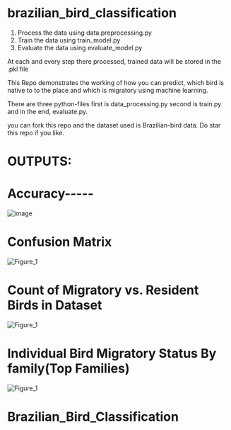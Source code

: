 # brazilian_bird_classification
1. Process the data using data.preprocessing.py
2. Train the data using train_model.py
3. Evaluate the data using evaluate_model.py

At each and every step there processed, trained data will be stored in the .pkl file

 This Repo demonstrates the working of how you can predict, which bird is native to to the place and which is migratory using machine learning.

There are three python-files first is data_processing.py second is train.py and in the end, evaluate.py.

you can fork this repo and the dataset used is Brazilian-bird data.
Do star this repo if you like.

# OUTPUTS:

# Accuracy-----

![image](https://github.com/EricKart/brazilian_bird_classification/assets/75946757/16e40c91-dcf2-4c19-b395-3b9af8159d55)


# Confusion Matrix
![Figure_1](https://github.com/EricKart/brazilian_bird_classification/assets/75946757/7809e8ff-32f7-4800-a251-cc2f52410e30)

# Count of Migratory vs. Resident Birds in Dataset

![Figure_1](https://github.com/EricKart/brazilian_bird_classification/assets/75946757/d3904e1d-5f9f-4ad6-a82f-a6707d02a122)

# Individual Bird Migratory Status By family(Top Families)

![Figure_1](https://github.com/EricKart/brazilian_bird_classification/assets/75946757/c976442b-49bd-4b6e-b2af-51f03157d583)


# Brazilian_Bird_Classification
